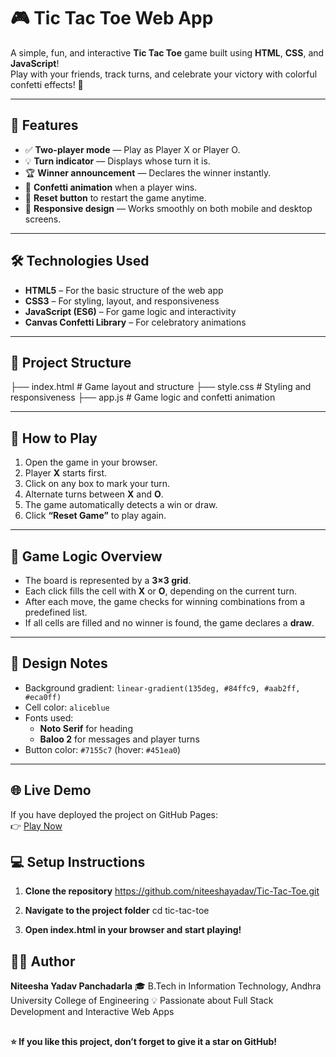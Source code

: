 # 🎮 Tic Tac Toe Web App  

A simple, fun, and interactive **Tic Tac Toe** game built using **HTML**, **CSS**, and **JavaScript**!  
Play with your friends, track turns, and celebrate your victory with colorful confetti effects! 🎉  

---

## 🧩 Features  

- ✅ **Two-player mode** — Play as Player X or Player O.  
- 💡 **Turn indicator** — Displays whose turn it is.  
- 🏆 **Winner announcement** — Declares the winner instantly.  
- 🎊 **Confetti animation** when a player wins.  
- 🔁 **Reset button** to restart the game anytime.  
- 📱 **Responsive design** — Works smoothly on both mobile and desktop screens.  

---

## 🛠️ Technologies Used  

- **HTML5** – For the basic structure of the web app  
- **CSS3** – For styling, layout, and responsiveness  
- **JavaScript (ES6)** – For game logic and interactivity  
- **Canvas Confetti Library** – For celebratory animations  

---

## 📂 Project Structure  
├── index.html # Game layout and structure
├── style.css # Styling and responsiveness
├── app.js # Game logic and confetti animation



---

## 🚀 How to Play  

1. Open the game in your browser.  
2. Player **X** starts first.  
3. Click on any box to mark your turn.  
4. Alternate turns between **X** and **O**.  
5. The game automatically detects a win or draw.  
6. Click **“Reset Game”** to play again.  

---

## 🧠 Game Logic Overview  

- The board is represented by a **3×3 grid**.  
- Each click fills the cell with **X** or **O**, depending on the current turn.  
- After each move, the game checks for winning combinations from a predefined list.  
- If all cells are filled and no winner is found, the game declares a **draw**.  

---

## 🎨 Design Notes  

- Background gradient: `linear-gradient(135deg, #84ffc9, #aab2ff, #eca0ff)`  
- Cell color: `aliceblue`  
- Fonts used:  
  - **Noto Serif** for heading  
  - **Baloo 2** for messages and player turns  
- Button color: `#7155c7` (hover: `#451ea0`)  

---

## 🌐 Live Demo  

If you have deployed the project on GitHub Pages:  
👉 [Play Now](https://niteeshayadav.github.io/Tic-Tac-Toe/)  


## 💻 Setup Instructions  

1. **Clone the repository**
   https://github.com/niteeshayadav/Tic-Tac-Toe.git

2. **Navigate to the project folder**
    cd tic-tac-toe
   
4. **Open index.html in your browser and start playing!**


## 🧑‍💻 Author

**Niteesha Yadav Panchadarla**
🎓 B.Tech in Information Technology, Andhra University College of Engineering
💡 Passionate about Full Stack Development and Interactive Web Apps

##
**⭐ If you like this project, don’t forget to give it a star on GitHub!**
